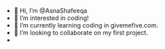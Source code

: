 - 👋 Hi, I’m @AsnaShafeeqa
- 👀 I’m interested in coding!
- 🌱 I’m currently learning coding in givemefive.com.
- 💞️ I’m looking to collaborate on my first project.
- 

<!---
AsnaShafeeqa/AsnaShafeeqa is a ✨ special ✨ repository because its `README.md` (this file) appears on your GitHub profile.
You can click the Preview link to take a look at your changes.

send it to hello@givemefive.ai

#Asna's First Project for GiveMeFive
print("Dearest reader, It has come to this Author's notice that you, who could possibly be a budding young fantasizer like me, are in search of the right book to start off your journey with. And it is with infinite amiability and on my side and palpable interest on yours, that we travel through this virtual library, where I shall be your virtual guide to get you hooked up with the \"parfaite\" novella! Bon voyage!") 
print("Perhaps your disney princess song like reveling moment is right now. \"Your the one I've been waiting for all of my life!\" I bet you can hear Elsa's voice while reading that. But now the time has arrived for you to embark on this wonderful quest with me as your guide. To make this a whole less daunting and a lot more of a play on the heartstrings, I shall be asking you a few queries to customize the best matched book based on your preferences.")
print("Now let the games begin!

question_bank={1:"You\'ve got an hour to spend in the bookstore/library, where do you start?", 2: "What do you look for when choosing a book?"}

options_bank={1:["1-Bounce around from section to section browsing whatever looks good.", "Bounce around from section to section browsing whatever looks good.", "An hour in the bookstore - in my dreams!", "Check out my favorite authors to see if there's anything new."], 2:["A book by one of my favorite authors.", "The next book on my \'to read\' list.", "Something a bit different/unusual.", "I usually choose books that have been recommended to me by friends."]}
for i in question_bank.keys():
   print(i, question_bank[i])
   for a in options_bank.keys():
    if a==i:
     print(a, options_bank[a])

#correct_option= make another dict if you want
score=0
count=1

#another method:
for key in question_bank:
 print(question_bank.get(key))
#or 
 print("Q", count, ")", question_bank_get(key))
 count+=1
 

#This is the kinda order taught in class:

#Asna's First Project for GiveMeFive
print("Dearest reader, It has come to this Author's notice that you, who could possibly be a budding young fantasizer like me, are in search of the right book to start off your journey with. And it is with infinite amiability and on my side and palpable interest on yours, that we travel through this virtual library, where I shall be your virtual guide to get you hooked up with the \"parfaite\" novella! Bon voyage!") 
print("Perhaps your disney princess song like reveling moment is right now. \"Your the one I've been waiting for all of my life!\" I bet you can hear Elsa's voice while reading that. But now the time has arrived for you to embark on this wonderful quest with me as your guide. To make this a whole less daunting and a lot more of a play on the heartstrings, I shall be asking you a few queries to customize the best matched book based on your preferences.")
print("Now let the games begin!")

question_bank={1:"You\'ve got an hour to spend in the bookstore/library, where do you start?", 2: "What do you look for when choosing a book?"}

options_bank={1:["A)Bounce around from section to section browsing whatever looks good.", "B)Bounce around from section to section browsing whatever looks good.", "C)An hour in the bookstore - in my dreams!", "D)Check out my favorite authors to see if there's anything new."], 2:["A)A book by one of my favorite authors.", "B)The next book on my \'to read\' list.", "C)Something a bit different/unusual.", "D)I usually choose books that have been recommended to me by friends."]}

correct_option={1:"a", 2:"b"}
score=0
count=1

#another method:
for key in question_bank:
 print(question_bank.get(key))
#or 
 print("Q", count, ")", question_bank.get(key))
 count+=1
 list_options=options_bank.get(key)
 for option in list_options:
   print(option)
 print("\n")#for 2 lines in between. #print("\r") also works to add one line in between.
 user_action=input("Chose the correct options : a, b, c or d.")
 if user_action.lower()==correct_option.get(key):
   print("Congratulations your answer is correct and you have got 10 points.")
   score+=10
 else:
    print("Sorry that was an incorrect answer.")
    #IF you want have a negative marking as well.
print("Your final score is", score)


![image](https://user-images.githubusercontent.com/86703952/135854925-eef9aee1-bed4-4de5-9474-f714bf750776.png)

# user login is a method to check whether the user has an ID in my website

users={"testuser1":"password1",
       "testuser2":"password2",       
       "testuser3":"password3"}
username=input("Username:") #Asna        #testuser1
password=input("Password:") #password1   #password1


getpassword=users.get(username, "User Not Found") #users.get(username)=value
print(getpassword)
#In the first case print shows user not found
#In the second case print shows password1

if getpassword==password:
  print("Login successful")
else:
  print("Login unsuccessful, pls Sign Up")

